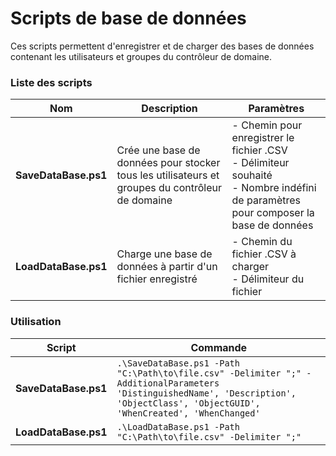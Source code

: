 # Scripts de base de données

Ces scripts permettent d'enregistrer et de charger des bases de données contenant les utilisateurs et groupes du contrôleur de domaine.

### Liste des scripts

| Nom | Description | Paramètres |
|------|------------|------------|
| **SaveDataBase.ps1** | Crée une base de données pour stocker tous les utilisateurs et groupes du contrôleur de domaine | - Chemin pour enregistrer le fichier .CSV <br> - Délimiteur souhaité <br> - Nombre indéfini de paramètres pour composer la base de données |
| **LoadDataBase.ps1** | Charge une base de données à partir d'un fichier enregistré | - Chemin du fichier .CSV à charger <br> - Délimiteur du fichier |

### Utilisation

| Script | Commande |
|--------|---------|
| **SaveDataBase.ps1** | `.\SaveDataBase.ps1 -Path "C:\Path\to\file.csv" -Delimiter ";" -AdditionalParameters 'DistinguishedName', 'Description', 'ObjectClass', 'ObjectGUID', 'WhenCreated', 'WhenChanged'` |
| **LoadDataBase.ps1** | `.\LoadDataBase.ps1 -Path "C:\Path\to\file.csv" -Delimiter ";"` |